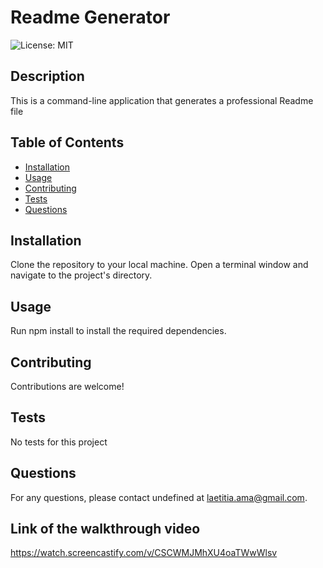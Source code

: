 # Readme Generator

![License: MIT](https://img.shields.io/badge/License-MIT-yellow.svg)

## Description
This is a command-line application that generates a professional Readme file

## Table of Contents
- [Installation](#installation)
- [Usage](#usage)
- [Contributing](#contributing)
- [Tests](#tests)
- [Questions](#questions)

## Installation
Clone the repository to your local machine. Open a terminal window and navigate to the project's directory.

## Usage
Run npm install to install the required dependencies.

## Contributing
Contributions are welcome!

## Tests
No tests for this project

## Questions
For any questions, please contact undefined at laetitia.ama@gmail.com.

## Link of the walkthrough video
https://watch.screencastify.com/v/CSCWMJMhXU4oaTWwWlsv
